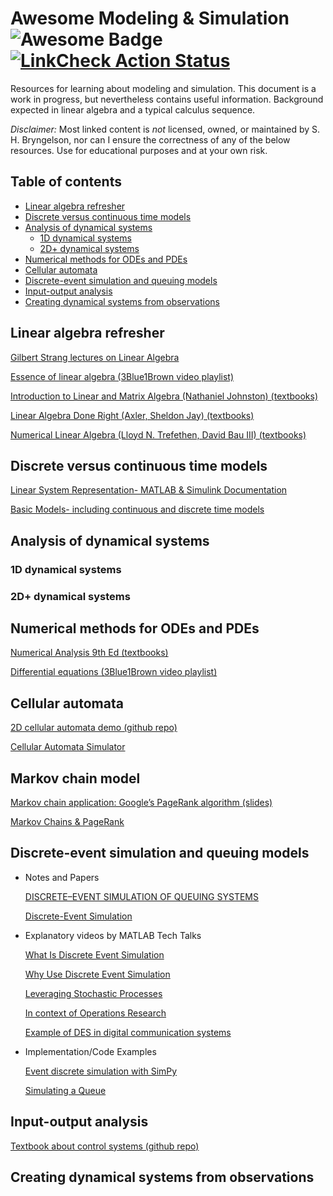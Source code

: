 # Awesome Modeling & Simulation <img src="https://cdn.rawgit.com/sindresorhus/awesome/d7305f38d29fed78fa85652e3a63e154dd8e8829/media/badge.svg" alt="Awesome Badge"/> [![LinkCheck Action Status](https://github.com/comp-physics/awesome-modeling-simulation/workflows/LinkChecker/badge.svg)](https://github.com/comp-physics/awesome-modeling-simulation/actions)

Resources for learning about modeling and simulation.
This document is a work in progress, but nevertheless contains useful information.
Background expected in linear algebra and a typical calculus sequence.

_Disclaimer:_ Most linked content is _not_ licensed, owned, or maintained by S. H. Bryngelson, nor can I ensure the correctness of any of the below resources. 
Use for educational purposes and at your own risk.

## Table of contents 

<!-- START doctoc generated TOC please keep comment here to allow auto update -->
<!-- DON'T EDIT THIS SECTION, INSTEAD RE-RUN doctoc TO UPDATE -->


- [Linear algebra refresher](#linear-algebra-refresher)
- [Discrete versus continuous time models](#discrete-versus-continuous-time-models)
- [Analysis of dynamical systems](#analysis-of-dynamical-systems)
  - [1D dynamical systems](#1d-dynamical-systems)
  - [2D+ dynamical systems](#2d-dynamical-systems)
- [Numerical methods for ODEs and PDEs](#numerical-methods-for-odes-and-pdes)
- [Cellular automata](#cellular-automata)
- [Discrete-event simulation and queuing models](#discrete-event-simulation-and-queuing-models)
- [Input-output analysis](#input-output-analysis)
- [Creating dynamical systems from observations](#creating-dynamical-systems-from-observations)

<!-- END doctoc generated TOC please keep comment here to allow auto update -->

## Linear algebra refresher 
[Gilbert Strang lectures on Linear Algebra ](https://www.youtube.com/playlist?list=PL49CF3715CB9EF31D)

[Essence of linear algebra (3Blue1Brown video playlist)](https://www.youtube.com/playlist?list=PLZHQObOWTQDPD3MizzM2xVFitgF8hE_ab)

[Introduction to Linear and Matrix Algebra (Nathaniel Johnston) (textbooks)](https://gtvault-my.sharepoint.com/:b:/g/personal/qyu87_gatech_edu/EQpUWO9bB_ZGhb7hY5yx8QYBFbgRM22WXAIeq_qLURhYQQ)

[Linear Algebra Done Right (Axler, Sheldon Jay) (textbooks)](https://gtvault-my.sharepoint.com/:b:/g/personal/qyu87_gatech_edu/ETg_8WDHONVBv1OTo1YteFgBoOsT2whMpFYV-E7Lv1cuDQ)

[Numerical Linear Algebra (Lloyd N. Trefethen, David Bau III) (textbooks)](https://gtvault-my.sharepoint.com/:b:/g/personal/qyu87_gatech_edu/ERmaipCm0ilMjIHW9uMlOP4BlgPobzBuqzrjXankkrIVoA)

## Discrete versus continuous time models
[Linear System Representation- MATLAB & Simulink Documentation](https://www.mathworks.com/help/control/linear-system-modeling.html?s_tid=CRUX_lftnav)

[Basic Models- including continuous and discrete time models](https://www.mathworks.com/help/control/fixed-coefficient-models.html)

## Analysis of dynamical systems

### 1D dynamical systems

### 2D+ dynamical systems

## Numerical methods for ODEs and PDEs
[Numerical Analysis 9th Ed (textbooks)](https://gtvault-my.sharepoint.com/:b:/g/personal/qyu87_gatech_edu/ERDdqpOHU1tAlOT-QXlgzZ4BM9gKokKUfS2L2Fk9uEtl_Q?e=TsqKvi)

[Differential equations (3Blue1Brown video playlist)](https://www.youtube.com/playlist?list=PLZHQObOWTQDNPOjrT6KVlfJuKtYTftqH6)

## Cellular automata
[2D cellular automata demo (github repo)](https://github.com/Chakazul/Lenia) 

[Cellular Automata Simulator](https://www.fourmilab.ch/cellab/manual/chap1.html)

## Markov chain model
[Markov chain application: Google’s PageRank algorithm (slides)](https://www2.math.upenn.edu/~kazdan/312F12/JJ/MarkovChains/markov_google.pdf)

[Markov Chains & PageRank](https://disco.ethz.ch/courses/fs16/ti2/lecture/chapter11.pdf)

## Discrete-event simulation and queuing models
- Notes and Papers

  [DISCRETE–EVENT SIMULATION OF QUEUING SYSTEMS](https://phyweb.physics.nus.edu.sg/~phytaysc/articles/queue.pdf)
  
  [Discrete-Event Simulation](https://www.cs.bu.edu/faculty/matta/Teaching/cs655-papers/shankar-des.pdf)

- Explanatory videos by MATLAB Tech Talks

  [What Is Discrete Event Simulation](https://www.youtube.com/watch?v=21WQB0E-6-M)

  [Why Use Discrete Event Simulation](https://www.youtube.com/watch?v=adkeGlcqBAo)

  [Leveraging Stochastic Processes](https://www.youtube.com/watch?v=3EiniZbyeV0)

  [In context of Operations Research](https://www.youtube.com/watch?v=YkUT3fFrjpg)
  
  [Example of DES in digital communication
systems](https://www.youtube.com/watch?v=w6SSng58DEw)

- Implementation/Code Examples

  [Event discrete simulation with SimPy](https://www.youtube.com/watch?v=Bk91DoAEcjY)

  [Simulating a Queue](https://www.youtube.com/watch?v=WEA8m3j-Jqk)

## Input-output analysis
[Textbook about control systems (github repo)](https://github.com/lugh56/control-and-system-book)

## Creating dynamical systems from observations
